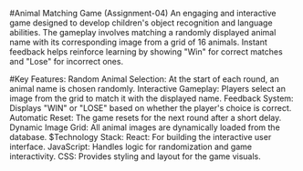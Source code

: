 #Animal Matching Game (Assignment-04)
An engaging and interactive game designed to develop children's object recognition and language abilities. The gameplay involves matching a randomly displayed animal name with its corresponding image from a grid of 16 animals. Instant feedback helps reinforce learning by showing "Win" for correct matches and "Lose" for incorrect ones.

#Key Features:
Random Animal Selection: At the start of each round, an animal name is chosen randomly.
Interactive Gameplay: Players select an image from the grid to match it with the displayed name.
Feedback System: Displays "WIN" or "LOSE" based on whether the player's choice is correct.
Automatic Reset: The game resets for the next round after a short delay.
Dynamic Image Grid: All animal images are dynamically loaded from the database.
$Technology Stack:
React: For building the interactive user interface.
JavaScript: Handles logic for randomization and game interactivity.
CSS: Provides styling and layout for the game visuals.
